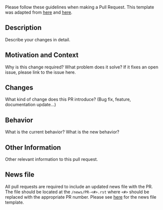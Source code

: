 Please follow these guidelines when making a Pull Request.
This template was adapted from [here](https://github.com/stevemao/github-issue-templates/edit/master/questions-answers/PULL_REQUEST_TEMPLATE.md) and [here](https://github.com/stevemao/github-issue-templates/edit/master/conversational/PULL_REQUEST_TEMPLATE.md).

## Description
Describe your changes in detail.

## Motivation and Context
Why is this change required? What problem does it solve?
If it fixes an open issue, please link to the issue here.

## Changes
What kind of change does this PR introduce? (Bug fix, feature, documentation update...)

## Behavior
What is the current behavior? What is the new behavior?

## Other Information
Other relevant information to this pull request.

## News file
All pull requests are required to include an updated news file with the PR.
The file should be located at the `/news/PR-<#>.rst` where `<#>` should be replaced with the appropriate PR number.
Please see [here](https://github.com/svalinn/DAGMC/blob/develop/news/TEMPLATE.rst) for the news file template.
